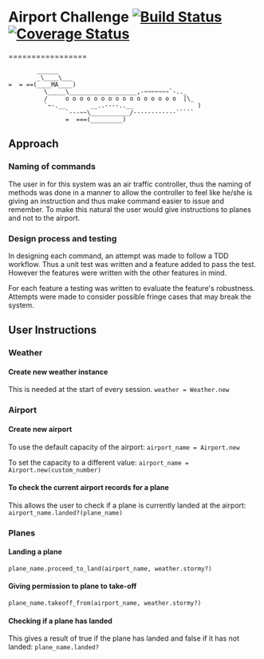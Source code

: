 # Airport Challenge   [![Build Status](https://travis-ci.org/amaalali/airport_challenge.svg?branch=master)](https://travis-ci.org/amaalali/airport_challenge) [![Coverage Status](https://coveralls.io/repos/github/makersacademy/airport_challenge/badge.svg?branch=master)](https://coveralls.io/github/makersacademy/airport_challenge?branch=master)
=================

```
        ______
        _\____\___
=  = ==(____MA____)
          \_____\___________________,-~~~~~~~`-.._
          /     o o o o o o o o o o o o o o o o  |\_
          `~-.__       __..----..__                  )
                `---~~\___________/------------`````
                =  ===(_________)

```
## Approach
### Naming of commands
The user in for this system was an air traffic controller, thus the naming of methods was done in a manner to allow the controller to feel like he/she is giving an instruction and thus make command easier to issue and remember. To make this natural the user would give instructions to planes and not to the airport.

### Design process and testing
In designing each command, an attempt was made to follow a TDD workflow. Thus a unit test was written and a feature added to pass the test. However the features were written with the other features in mind.

For each feature a testing was written to evaluate the feature's robustness. Attempts were made to consider possible fringe cases that may break the system.

## User Instructions
### Weather
#### Create new weather instance
This is needed at the start of every session.
`weather = Weather.new`  

### Airport
#### Create new airport
To use the default capacity of the airport:
`airport_name = Airport.new`  

To set the capacity to a different value:
`airport_name = Airport.new(custom_number)`  

#### To check the current airport records for a plane
This allows the user to check if a plane is currently landed at the airport:
`airport_name.landed?(plane_name)`

### Planes
#### Landing a plane
`plane_name.proceed_to_land(airport_name, weather.stormy?)`  

#### Giving permission to plane to take-off
`plane_name.takeoff_from(airport_name, weather.stormy?)`  

#### Checking if a plane has landed  
This gives a result of true if the plane has landed and false if it has not landed:
`plane_name.landed?`

